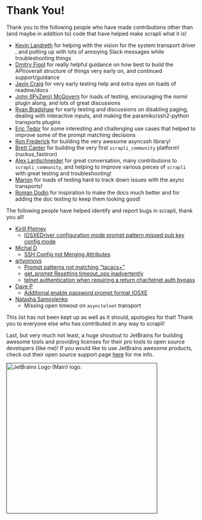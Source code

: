 # Thank You!

Thank you to the following people who have made contributions other than (and maybe in addition to) code that have
 helped make scrapli what it is!
 
- [Kevin Landreth](https://github.com/CrackerJackMack) for helping with the vision for the system transport driver
, and putting up with lots of annoying Slack messages while troubleshooting things
- [Dmitry Figol](https://github.com/dmfigol) for really helpful guidance on how best to build the API/overall
 structure of things very early on, and continued support/guidance
- [Javin Craig](https://github.com/javincraig) for very early testing help and extra eyes on loads of readme/docs
- [John (IPvZero) McGovern](https://github.com/IPvZero) for loads of testing, encouraging the nornir plugin along, and
 lots of great discussions
- [Ryan Bradshaw](https://github.com/rbraddev) for early testing and discussions on disabling paging, dealing with
 interactive inputs, and making the paramiko/ssh2-python transports plugins
- [Eric Tedor](https://github.com/etedor) for some interesting and challenging use cases that helped to improve some
 of the prompt matching decisions
- [Ron Frederick](https://github.com/ronf) for building the very awesome asyncssh library!
- [Brett Canter](https://github.com/wonderbred) for building the very first `scrapli_community` platform! (ruckus_fastiron)
- [Alex Lardschneider](https://github.com/AlexLardschneider) for great conversation, many contributions to
 `scrapli_community`, and helping to improve various pieces of `scrapli` with great testing and troubleshooting! 
- [Marion](https://github.com/marionGh) for loads of testing hard to track down issues with the async transports!
- [Roman Dodin](https://github.com/hellt) for inspiration to make the docs much better and for adding the doc 
  testing to keep them looking good!


The following people have helped identify and report bugs in scrapli, thank you all!

- [Kirill Pletnev](https://github.com/horseinthesky)
    - [IOSXEDriver configuration mode prompt pattern missed pub key config mode](https://github.com/carlmontanari/scrapli/issues/18)
- [Michal D](https://github.com/m1009d)
    - [SSH Config not Merging Attributes](https://github.com/carlmontanari/scrapli/issues/21)
- [artyomovs](https://github.com/artyomovs)
    - [Prompt patterns not matching "tacacs+"](https://github.com/carlmontanari/scrapli/issues/23)
    - [get_prompt Resetting timeout_ops inadvertently](https://github.com/carlmontanari/scrapli/issues/29)
    - [telnet authentication when requiring a return char/telnet auth bypass](https://github.com/carlmontanari/scrapli/issues/31)
- [Dave P](https://github.com/network-dave)
    - [Additional enable password prompt format IOSXE](https://github.com/carlmontanari/scrapli/issues/45)
- [Natasha Samoylenko](https://github.com/natenka)
    - Missing open timeout on `asynctelnet` transport

This list has not been kept up as well as it should, apologies for that! Thank you to everyone else who has 
contributed in any way to scrapli!

Last, but very much not least, a huge shoutout to JetBrains for building awesome tools and providing licenses for their 
pro tools to open source developers (like me)! If you would like to use JetBrains awesome products, check out their 
open source support page [here](https://jb.gg/OpenSourceSupport) for me info.

<p center><a href=""><img src="https://resources.jetbrains.com/storage/products/company/brand/logos/jb_beam.png" alt="JetBrains Logo (Main) logo." 
width="400" height="400"/></a></p>
